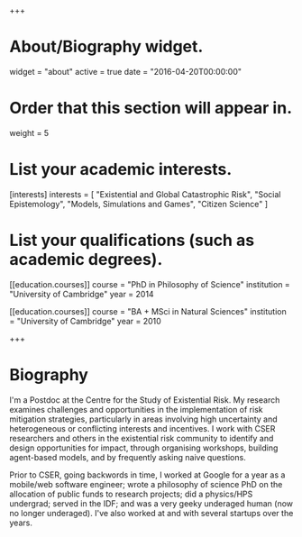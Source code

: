 +++
# About/Biography widget.
widget = "about"
active = true
date = "2016-04-20T00:00:00"

# Order that this section will appear in.
weight = 5

# List your academic interests.
[interests]
  interests = [
    "Existential and Global Catastrophic Risk",
    "Social Epistemology",
    "Models, Simulations and Games",
    "Citizen Science"
  ]

# List your qualifications (such as academic degrees).
[[education.courses]]
  course = "PhD in Philosophy of Science"
  institution = "University of Cambridge"
  year = 2014

[[education.courses]]
  course = "BA + MSci in Natural Sciences"
  institution = "University of Cambridge"
  year = 2010
 
+++

# Biography

I'm a Postdoc at the Centre for the Study of Existential Risk. My research examines challenges and opportunities in the implementation of risk mitigation strategies, particularly in areas involving high uncertainty and heterogeneous or conflicting interests and incentives. I work with CSER researchers and others in the existential risk community to identify and design opportunities for impact, through organising workshops, building agent-based models, and by frequently asking naive questions.

Prior to CSER, going backwords in time, I worked at Google for a year as a mobile/web software engineer; wrote a philosophy of science PhD on the allocation of public funds to research projects; did a physics/HPS undergrad; served in the IDF; and was a very geeky underaged human (now no longer underaged). I've also worked at and with several startups over the years.
